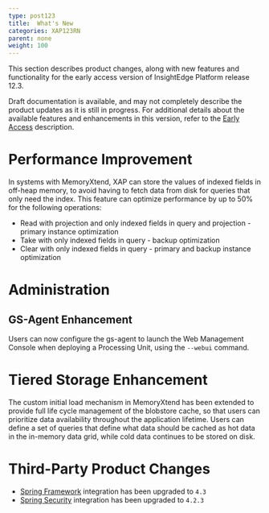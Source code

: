 ```yaml
---
type: post123
title:  What's New
categories: XAP123RN
parent: none
weight: 100
---
```


This section describes product changes, along with new features and functionality for the early access version of InsightEdge Platform release 12.3.

Draft documentation is available, and may not completely describe the product updates as it is still in progress. For additional details about the available features and enhancements in this version, refer to the  [Early Access](/early_access/index.html) description.

# Performance Improvement

In systems with MemoryXtend, XAP can store the values of indexed fields in off-heap memory, to avoid having to fetch data from disk for queries that only need the index. This feature can optimize performance by up to 50% for the following operations:

- Read with projection and only indexed fields in query and projection - primary instance optimization
- Take with only indexed fields in query - backup optimization
- Clear with only indexed fields in query - primary and backup instance optimization

# Administration

## GS-Agent Enhancement

Users can now configure the gs-agent to launch the Web Management Console when deploying a Processing Unit, using the `--webui` command.

# Tiered Storage Enhancement

The custom initial load mechanism in MemoryXtend has been extended to provide full life cycle management of the blobstore cache, so that users can prioritize data availability throughout the application lifetime. Users can define a set of queries that define what data should be cached as hot data in the in-memory data grid, while cold data continues to be stored on disk.

# Third-Party Product Changes

* [Spring Framework](https://projects.spring.io/spring-framework/) integration has been upgraded to `4.3`
* [Spring Security](http://projects.spring.io/spring-security/) integration has been upgraded to `4.2.3`